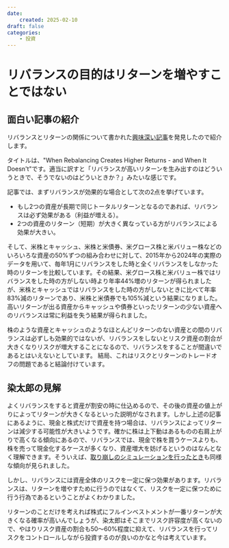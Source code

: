 ```yaml
---
date:
    created: 2025-02-10
draft: false
categories:
    - 投資
---
```


# リバランスの目的はリターンを増やすことではない

## 面白い記事の紹介
リバランスとリターンの関係について書かれた[興味深い記事](https://www.morningstar.com/columns/rekenthaler-report/when-rebalancing-creates-higher-returnsand-when-it-doesnt)を発見したので紹介します。
<!-- more -->
タイトルは、"When Rebalancing Creates Higher Returns - and When It Doesn't"です。適当に訳すと「リバランスが高いリターンを生み出すのはどういうときで、そうでないのはどういときか？」みたいな感じです。

記事では、まずリバランスが効果的な場合として次の2点を挙げています。

* もし2つの資産が長期で同じトータルリターンとなるのであれば、リバランスは必ず効果がある（利益が増える）。
* 2つの資産のリターン（短期）が大きく異なっている方がリバランスによる効果が大きい。

そして、米株とキャッシュ、米株と米債券、米グロース株と米バリュー株などのいろいろな資産の50%ずつの組み合わせに対して、2015年から2024年の実際のデータを用いて、毎年1月にリバランスをした時と全くリバランスをしなかった時のリターンを比較しています。その結果、米グロース株と米バリュー株ではリバランスをした時の方がしない時より年率44%増のリターンが得られましたが、米株とキャッシュではリバランスをした時の方がしないときに比べて年率83%減のリターンであり、米株と米債券でも105%減という結果になりました。
高いリターンが出る資産からキャッシュや債券といったリターンの少ない資産へのリバランスは常に利益を失う結果が得られました。

株のような資産とキャッシュのようなほとんどリターンのない資産との間のリバランスは必ずしも効果的ではないが、リバランスをしないとリスク資産の割合が大きくなりリスクが増大することになるので、リバランスをすることが間違いであるとはいえないとしています。
結局、これはリスクとリターンのトレードオフの問題であると結論付けています。

## 染太郎の見解
よくリバランスをすると資産が割安の時に仕込めるので、その後の資産の値上がりによってリターンが大きくなるといった説明がなされます。しかし上述の記事にあるように、現金と株式だけで資産を持つ場合は、リバランスによってリターンは減少する可能性が大きいようです。確かに株は上下動はあるものの右肩上がりで高くなる傾向にあるので、リバランスでは、現金で株を買うケースよりも、株を売って現金化するケースが多くなり、資産増大を妨げるというのはなんとなく理解できます。そういえば、[取り崩しのシミュレーションを行ったとき](2025-02-01.md)も同様な傾向が見られました。

しかし、リバランスには資産全体のリスクを一定に保つ効果があります。リバランスは、リターンを増やすために行うのではなくて、リスクを一定に保つために行う行為であるということがよくわかりました。

リターンのことだけを考えれば株式にフルインベストメントが一番リターンが大きくなる確率が高いんでしょうが、染太郎はそこまでリスク許容度が高くないので、やはりリスク資産の割合も50～60%程度に抑えて、リバランスを行ってリスクをコントロールしながら投資するのが良いのかなと今は考えています。


